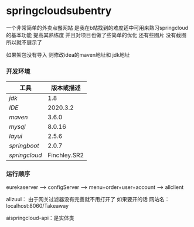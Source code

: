 # springcloudsubentry
一个非常简单的外卖点餐网站 是我在b站找到的难度适中可用来熟习springcloud的基本功能 提高其熟练度  并且对项目也做了些简单的优化 还有些图片
没有截图 所以就不展示了 

如果架包没有导入 则修改idea的maven地址和 jdk地址

### 开发环境
| 工具 | 版本或描述 |
----- | -----
| *jdk* | 1.8 |
| *IDE* | 2020.3.2|
| *maven* | 3.6.0 |
| *mysql* | 8.0.16 |
| *layui* | 2.5.6 |
| *springboot*| 2.0.7 |
| *springcloud*| Finchley.SR2 |
### 运行顺序 


 eurekaserver --> configServer -->  menu+order+user+account --> allclient
 
allzuul： 由于网关过滤器没有完善就不用打开了 如果要开的话 网站名：localhost:8060/Takeaway

aispringcloud-api：是实体类

